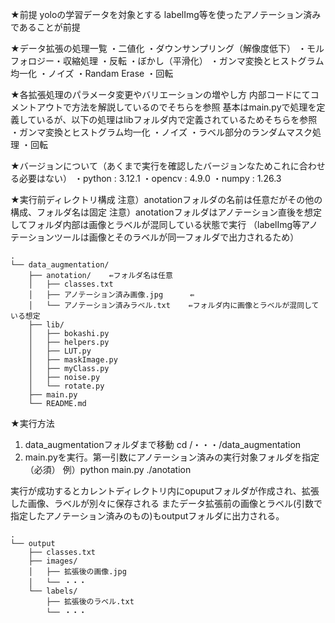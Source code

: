 ★前提
yoloの学習データを対象とする
labelImg等を使ったアノテーション済みであることが前提

★データ拡張の処理一覧
・二値化
・ダウンサンプリング（解像度低下）
・モルフォロジー・収縮処理
・反転
・ぼかし（平滑化）
・ガンマ変換とヒストグラム均一化
・ノイズ
・Randam Erase
・回転


★各拡張処理のパラメータ変更やバリエーションの増やし方
内部コードにてコメントアウトで方法を解説しているのでそちらを参照
基本はmain.pyで処理を定義しているが、以下の処理はlibフォルダ内で定義されているためそちらを参照
・ガンマ変換とヒストグラム均一化
・ノイズ
・ラベル部分のランダムマスク処理
・回転


★バージョンについて（あくまで実行を確認したバージョンなためこれに合わせる必要はない）
・python : 3.12.1
・opencv : 4.9.0
・numpy  : 1.26.3


★実行前ディレクトリ構成
注意）anotationフォルダの名前は任意だがその他の構成、フォルダ名は固定
注意）anotationフォルダはアノテーション直後を想定してフォルダ内部は画像とラベルが混同している状態で実行
（labelImg等アノテーションツールは画像とそのラベルが同一フォルダで出力されるため）
```
.
└── data_augmentation/
    ├── anotation/    ⇚フォルダ名は任意
    │   ├── classes.txt
    │   ├── アノテーション済み画像.jpg      ⇚
    │   └── アノテーション済みラベル.txt    ⇚フォルダ内に画像とラベルが混同している想定
    ├── lib/
    │   ├── bokashi.py
    │   ├── helpers.py
    │   ├── LUT.py
    │   ├── maskImage.py
    │   ├── myClass.py
    │   ├── noise.py
    │   └── rotate.py
    ├── main.py
    └── README.md
```


★実行方法
1. data_augmentationフォルダまで移動
cd /・・・/data_augmentation
2. main.pyを実行。第一引数にアノテーション済みの実行対象フォルダを指定（必須）
例）python main.py ./anotation

実行が成功するとカレントディレクトリ内にopuputフォルダが作成され、拡張した画像、ラベルが別々に保存される
またデータ拡張前の画像とラベル(引数で指定したアノテーション済みのもの)もoutputフォルダに出力される。
```
.
└── output
    ├── classes.txt
    ├── images/
    │   ├── 拡張後の画像.jpg
    │   └── ・・・
    └── labels/
        ├── 拡張後のラベル.txt
        └── ・・・
```
